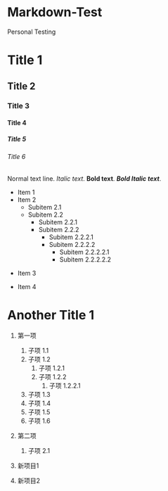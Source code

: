 # Markdown-Test
Personal Testing


# Title 1
## Title 2
### Title 3
#### Title 4
##### Title 5
###### Title 6
Normal text line.
*Italic text*.
**Bold text**.
***Bold Italic text***.
* Item 1
* Item 2
  * Subitem 2.1
  * Subitem 2.2
    - Subitem 2.2.1
    - Subitem 2.2.2
      + Subitem 2.2.2.1
      + Subitem 2.2.2.2
        - Subitem 2.2.2.2.1
        - Subitem 2.2.2.2.2
- Item 3
+ Item 4
# Another Title 1

1. 第一项
   1. 子项 1.1
   2. 子项 1.2
      1. 子项 1.2.1
      2. 子项 1.2.2
         1. 子项 1.2.2.1
   3. 子项 1.3
   4. 子项 1.4
   5. 子项 1.5
   6. 子项 1.6
2. 第二项
   1. 子项 2.1

1. 新项目1
2. 新项目2
